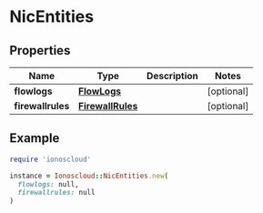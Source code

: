 # NicEntities

## Properties

| Name | Type | Description | Notes |
| ---- | ---- | ----------- | ----- |
| **flowlogs** | [**FlowLogs**](FlowLogs.md) |  | [optional] |
| **firewallrules** | [**FirewallRules**](FirewallRules.md) |  | [optional] |

## Example

```ruby
require 'ionoscloud'

instance = Ionoscloud::NicEntities.new(
  flowlogs: null,
  firewallrules: null
)
```

